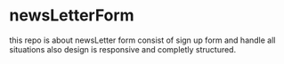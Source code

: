# newsLetterForm
this repo is about newsLetter form  consist of sign up form and handle all situations also design is responsive and completly structured.
